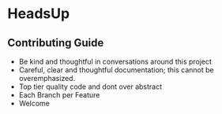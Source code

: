 # HeadsUp
## Contributing Guide
- Be kind and thoughtful in conversations around this project
- Careful, clear and thoughtful documentation; this cannot be overemphasized.
- Top tier quality code and dont over abstract
- Each Branch per Feature
- Welcome 